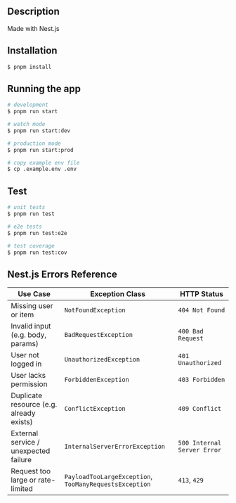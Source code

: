## Description

Made with Nest.js

## Installation

```bash
$ pnpm install
```

## Running the app

```bash
# development
$ pnpm run start

# watch mode
$ pnpm run start:dev

# production mode
$ pnpm run start:prod

# copy example env file
$ cp .example.env .env
```

## Test

```bash
# unit tests
$ pnpm run test

# e2e tests
$ pnpm run test:e2e

# test coverage
$ pnpm run test:cov
```

## Nest.js Errors Reference

| Use Case                                 | Exception Class                                        | HTTP Status                 |
| ---------------------------------------- | ------------------------------------------------------ | --------------------------- |
| Missing user or item                     | `NotFoundException`                                    | `404 Not Found`             |
| Invalid input (e.g. body, params)        | `BadRequestException`                                  | `400 Bad Request`           |
| User not logged in                       | `UnauthorizedException`                                | `401 Unauthorized`          |
| User lacks permission                    | `ForbiddenException`                                   | `403 Forbidden`             |
| Duplicate resource (e.g. already exists) | `ConflictException`                                    | `409 Conflict`              |
| External service / unexpected failure    | `InternalServerErrorException`                         | `500 Internal Server Error` |
| Request too large or rate-limited        | `PayloadTooLargeException`, `TooManyRequestsException` | `413`, `429`                |
